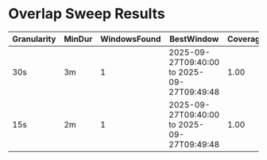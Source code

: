 # Overlap Sweep Results

| Granularity | MinDur | WindowsFound | BestWindow | Coverage | Analyses |
|-------------|--------|--------------|------------|----------|----------|
| 30s | 3m | 1 | 2025-09-27T09:40:00 to 2025-09-27T09:49:48 | 1.00 | InfoShare, Spread_Convergence, Lead_Lag |
| 15s | 2m | 1 | 2025-09-27T09:40:00 to 2025-09-27T09:49:48 | 1.00 | InfoShare, Spread_Convergence, Lead_Lag |

